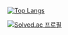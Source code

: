 [![Top Langs](https://github-readme-stats.vercel.app/api/top-langs/?username=KTH8962)](https://github.com/KTH8962/github-readme-stats)

[![Solved.ac
프로필](http://mazassumnida.wtf/api/generate_badge?boj=KTH8962)](https://solved.ac/KTH8962)
